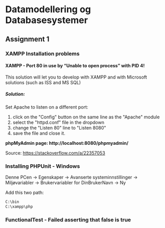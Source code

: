 # Datamodellering og Databasesystemer

## Assignment 1
### XAMPP Installation problems
#### XAMPP - Port 80 in use by “Unable to open process” with PID 4!
This solution will let you to develop with XAMPP and with Microsoft solutions (such as ISS and MS SQL)

##### Solution:
Set Apache to listen on a different port:
1. click on the "Config" button on the same line as the "Apache" module
2. select the "httpd.conf" file in the dropdown 
3. change the "Listen 80" line to "Listen 8080"
4. save the file and close it.

**phpMyAdmin page: http://localhost:8080/phpmyadmin/**

Source: https://stackoverflow.com/a/22357053

### Installing PHPUnit - Windows
Denne PCen -> Egenskaper -> Avanserte systeminnstillinger -> Miljøvariabler -> Brukervariabler for DinBrukerNavn -> Ny

Add this two path:
```sh
C:\bin
C:\xampp\php
```

### FunctionalTest - Failed asserting that false is true


